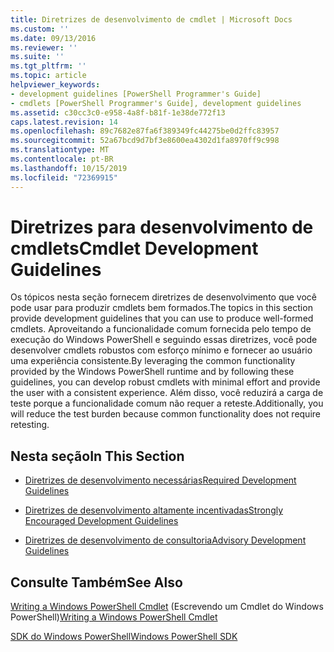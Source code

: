 ```yaml
---
title: Diretrizes de desenvolvimento de cmdlet | Microsoft Docs
ms.custom: ''
ms.date: 09/13/2016
ms.reviewer: ''
ms.suite: ''
ms.tgt_pltfrm: ''
ms.topic: article
helpviewer_keywords:
- development guidelines [PowerShell Programmer's Guide]
- cmdlets [PowerShell Programmer's Guide], development guidelines
ms.assetid: c30cc3c0-e958-4a8f-b81f-1e38de772f13
caps.latest.revision: 14
ms.openlocfilehash: 89c7682e87fa6f389349fc44275be0d2ffc83957
ms.sourcegitcommit: 52a67bcd9d7bf3e8600ea4302d1fa8970ff9c998
ms.translationtype: MT
ms.contentlocale: pt-BR
ms.lasthandoff: 10/15/2019
ms.locfileid: "72369915"
---
```

# <a name="cmdlet-development-guidelines"></a><span data-ttu-id="b9872-102">Diretrizes para desenvolvimento de cmdlets</span><span class="sxs-lookup"><span data-stu-id="b9872-102">Cmdlet Development Guidelines</span></span>

<span data-ttu-id="b9872-103">Os tópicos nesta seção fornecem diretrizes de desenvolvimento que você pode usar para produzir cmdlets bem formados.</span><span class="sxs-lookup"><span data-stu-id="b9872-103">The topics in this section provide development guidelines that you can use to produce well-formed cmdlets.</span></span> <span data-ttu-id="b9872-104">Aproveitando a funcionalidade comum fornecida pelo tempo de execução do Windows PowerShell e seguindo essas diretrizes, você pode desenvolver cmdlets robustos com esforço mínimo e fornecer ao usuário uma experiência consistente.</span><span class="sxs-lookup"><span data-stu-id="b9872-104">By leveraging the common functionality provided by the Windows PowerShell runtime and by following these guidelines, you can develop robust cmdlets with minimal effort and provide the user with a consistent experience.</span></span> <span data-ttu-id="b9872-105">Além disso, você reduzirá a carga de teste porque a funcionalidade comum não requer a reteste.</span><span class="sxs-lookup"><span data-stu-id="b9872-105">Additionally, you will reduce the test burden because common functionality does not require retesting.</span></span>

## <a name="in-this-section"></a><span data-ttu-id="b9872-106">Nesta seção</span><span class="sxs-lookup"><span data-stu-id="b9872-106">In This Section</span></span>

- [<span data-ttu-id="b9872-107">Diretrizes de desenvolvimento necessárias</span><span class="sxs-lookup"><span data-stu-id="b9872-107">Required Development Guidelines</span></span>](./required-development-guidelines.md)

- [<span data-ttu-id="b9872-108">Diretrizes de desenvolvimento altamente incentivadas</span><span class="sxs-lookup"><span data-stu-id="b9872-108">Strongly Encouraged Development Guidelines</span></span>](./strongly-encouraged-development-guidelines.md)

- [<span data-ttu-id="b9872-109">Diretrizes de desenvolvimento de consultoria</span><span class="sxs-lookup"><span data-stu-id="b9872-109">Advisory Development Guidelines</span></span>](./advisory-development-guidelines.md)

## <a name="see-also"></a><span data-ttu-id="b9872-110">Consulte Também</span><span class="sxs-lookup"><span data-stu-id="b9872-110">See Also</span></span>

<span data-ttu-id="b9872-111">[Writing a Windows PowerShell Cmdlet](./writing-a-windows-powershell-cmdlet.md) (Escrevendo um Cmdlet do Windows PowerShell)</span><span class="sxs-lookup"><span data-stu-id="b9872-111">[Writing a Windows PowerShell Cmdlet](./writing-a-windows-powershell-cmdlet.md)</span></span>

[<span data-ttu-id="b9872-112">SDK do Windows PowerShell</span><span class="sxs-lookup"><span data-stu-id="b9872-112">Windows PowerShell SDK</span></span>](../windows-powershell-reference.md)
